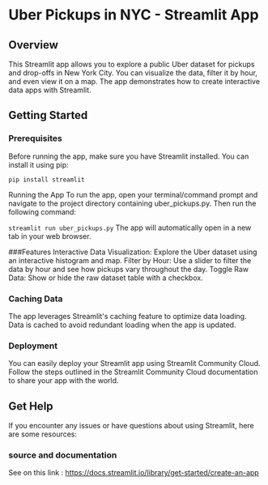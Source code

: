 # Uber Pickups in NYC - Streamlit App

## Overview

This Streamlit app allows you to explore a public Uber dataset for pickups and drop-offs in New York City. You can visualize the data, filter it by hour, and even view it on a map. The app demonstrates how to create interactive data apps with Streamlit.

## Getting Started

### Prerequisites

Before running the app, make sure you have Streamlit installed. You can install it using pip:

`pip install streamlit`

Running the App
To run the app, open your terminal/command prompt and navigate to the project directory containing uber_pickups.py. Then run the following command:

`streamlit run uber_pickups.py`
The app will automatically open in a new tab in your web browser.

###Features
Interactive Data Visualization: Explore the Uber dataset using an interactive histogram and map.
Filter by Hour: Use a slider to filter the data by hour and see how pickups vary throughout the day.
Toggle Raw Data: Show or hide the raw dataset table with a checkbox.

### Caching Data
The app leverages Streamlit's caching feature to optimize data loading. Data is cached to avoid redundant loading when the app is updated.

### Deployment
You can easily deploy your Streamlit app using Streamlit Community Cloud. Follow the steps outlined in the Streamlit Community Cloud documentation to share your app with the world.

## Get Help
If you encounter any issues or have questions about using Streamlit, here are some resources:

### source and documentation
See on this link :
https://docs.streamlit.io/library/get-started/create-an-app





